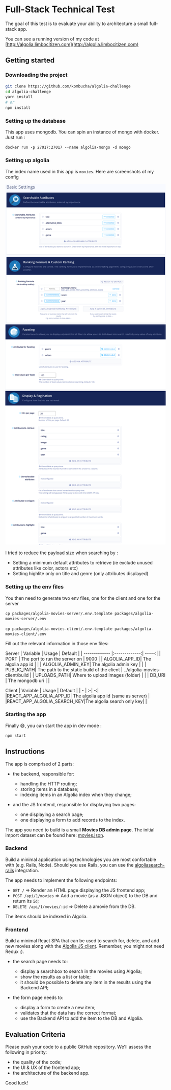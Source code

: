 # Full-Stack Technical Test

The goal of this test is to evaluate your ability to architecture a small full-stack app.

You can see a running version of my code at [http://algolia.limbocitizen.com](http://algolia.limbocitizen.com)

## Getting started

### Downloading the project
```sh
git clone https://github.com/kombucha/algolia-challenge
cd algolia-challenge
yarn install
# or 
npm install
```

### Setting up the database
This app uses mongodb. You can spin an instance of mongo with docker. Just run : 
```
docker run -p 27017:27017 --name algolia-mongo -d mongo
```

### Setting up algolia

The index name used in this app is `movies`.
Here are screenshots of my config

![Algolia Basic settings console](doc/algolia-basic-settings.png)
![Algolia Faceting settings console](doc/algolia-faceting-settings.png)
![Algolia Display settings console](doc/algolia-display-settings.png)

I tried to reduce the payload size when searching by : 
  - Setting a minimum default attributes to retrieve (ie exclude unused attributes like color, actors etc)
  - Setting highlite only on title and genre (only attributes displayed)


### Setting up the env files
You then need to generate two env files, one for the client and one for the server
```
cp packages/algolia-movies-server/.env.template packages/algolia-movies-server/.env

cp packages/algolia-movies-client/.env.template packages/algolia-movies-client/.env
```

Fill out the relevant information in those env files: 

Server
| Variable      | Usage         | Default  |
| ------------- |:-------------:| -----:|
| PORT          | The port to run the server on | 9000 |
| ALGOLIA_APP_ID| The algolia app id  |  |
| ALGOLIA_ADMIN_KEY| The algolia admin key |  |
| PUBLIC_PATH| The path to the static build of the client | ../algolia-movies-client/build |
| UPLOADS_PATH| Where to upload images (folder) |  |
| DB_URI | The mongodb uri |  |

Client
| Variable | Usage | Default |
| - | :-| -:|
|REACT_APP_ALGOLIA_APP_ID| The algolia app id (same as server) |
|REACT_APP_ALGOLIA_SEARCH_KEY|The algolia search only key| |

### Starting the app

Finally 😅, you can start the app in dev mode : 
```sh
npm start
```


## Instructions

The app is comprised of 2 parts:

- the backend, responsible for:
  - handling the HTTP routing;
  - storing items in a database;
  - indexing items in an Algolia index when they change;

- and the JS frontend, responsible for displaying two pages:
  - one displaying a search page;
  - one displaying a form to add records to the index.

The app you need to build is a small **Movies DB admin page**. The initial import dataset can be found here: [movies.json](https://gist.github.com/alexandremeunier/49533eebe2ec93b14d32b2333272f9f8).

### Backend

Build a minimal application using technologies you are most confortable with (e.g. Rails, Node). Should you use Rails, you can use the [algoliasearch-rails](https://github.com/algolia/algoliasearch-rails) integration.

The app needs to implement the following endpoints:

  - `GET /` => Render an HTML page displaying the JS frontend app;
  - `POST /api/1/movies` => Add a movie (as a JSON object) to the DB and return its `id`;
  - `DELETE /api/1/movies/:id` => Delete a amovie from the DB.

The items should be indexed in Algolia.

### Frontend

Build a minimal React SPA that can be used to search for, delete, and add new movies along with the [Algolia JS client](https://github.com/algolia/algoliasearch-client-js). Remember, you might not need Redux :).

- the search page needs to:
  - display a searchbox to search in the movies using Algolia;
  - show the results as a list or table;
  - it should be possible to delete any item in the results using the Backend API;

- the form page needs to:
  - display a form to create a new item;
  - validates that the data has the correct format;
  - use the Backend API to add the item to the DB and Algolia.

## Evaluation Criteria

Please push your code to a public GitHub repository. We'll assess the following in priority:

- the quality of the code;
- the UI & UX of the frontend app;
- the architecture of the backend app.


Good luck!
